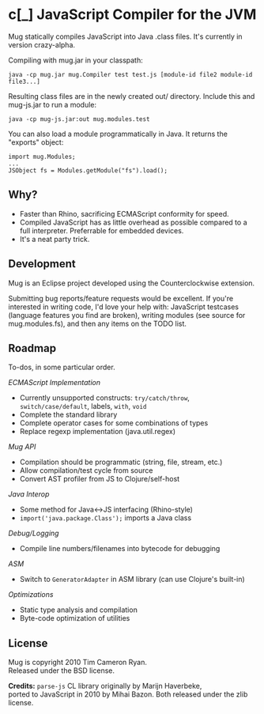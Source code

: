 c[_] JavaScript Compiler for the JVM
====================================

Mug statically compiles JavaScript into Java .class files.
It's currently in version crazy-alpha.

Compiling with mug.jar in your classpath:

	java -cp mug.jar mug.Compiler test test.js [module-id file2 module-id file3...]
	
Resulting class files are in the newly created out/ directory.
Include this and mug-js.jar to run a module:

    java -cp mug-js.jar:out mug.modules.test

You can also load a module programmatically in Java. It returns
the "exports" object:

    import mug.Modules;
    ...
    JSObject fs = Modules.getModule("fs").load();

Why?
----

* Faster than Rhino, sacrificing ECMAScript conformity for speed.
* Compiled JavaScript has as little overhead as possible compared to a full interpreter. Preferrable for embedded devices.
* It's a neat party trick.

Development
-----------

Mug is an Eclipse project developed using the Counterclockwise extension.

Submitting bug reports/feature requests would be excellent. If you're interested in writing code, I'd love your help with: JavaScript testcases (language features you find are broken), writing modules (see source for mug.modules.fs), and then any items on the TODO list.

Roadmap
-------

To-dos, in some particular order.

*ECMAScript Implementation*

* Currently unsupported constructs: `try/catch/throw`, `switch/case/default`, labels, `with`, `void`
* Complete the standard library
* Complete operator cases for some combinations of types
* Replace regexp implementation (java.util.regex) 

*Mug API*

* Compilation should be programmatic (string, file, stream, etc.)
* Allow compilation/test cycle from source
* Convert AST profiler from JS to Clojure/self-host

*Java Interop*

* Some method for Java<->JS interfacing (Rhino-style)
* `import('java.package.Class');` imports a Java class 

*Debug/Logging*

* Compile line numbers/filenames into bytecode for debugging

*ASM*

* Switch to `GeneratorAdapter` in ASM library (can use Clojure's built-in)

*Optimizations*

* Static type analysis and compilation
* Byte-code optimization of utilities

License
-------

Mug is copyright 2010 Tim Cameron Ryan.  
Released under the BSD license.

**Credits:**
`parse-js` CL library originally by Marijn Haverbeke,  
ported to JavaScript in 2010 by Mihai Bazon.
Both released under the zlib license.